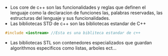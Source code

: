 - Los core de c++ son las funcionalidades  y reglas que definen el lenguaje como la declaracion de funciones las, palabras reservadas, las estructuras del lenguaje y sus funcionalidades.
- Las bibliotecas STD de c++ son las bibliotecas estandar de C++
```c++
 #include <iostream> //Esta es una bibliteca estandar de c++
````
- Las bibliotecas STL son contenedores especializados que guardan algorithmos especificos como listas, arboles ect...